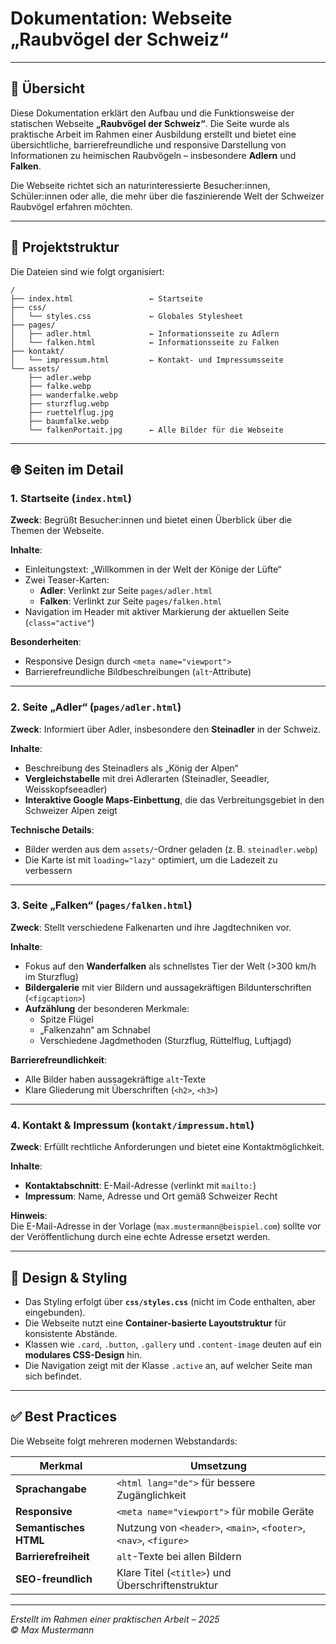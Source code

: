 # Dokumentation: Webseite „Raubvögel der Schweiz“

---

## 🦅 Übersicht

Diese Dokumentation erklärt den Aufbau und die Funktionsweise der statischen Webseite **„Raubvögel der Schweiz“**. Die Seite wurde als praktische Arbeit im Rahmen einer Ausbildung erstellt und bietet eine übersichtliche, barrierefreundliche und responsive Darstellung von Informationen zu heimischen Raubvögeln – insbesondere **Adlern** und **Falken**.

Die Webseite richtet sich an naturinteressierte Besucher:innen, Schüler:innen oder alle, die mehr über die faszinierende Welt der Schweizer Raubvögel erfahren möchten.

---

## 📁 Projektstruktur

Die Dateien sind wie folgt organisiert:

```
/
├── index.html                 ← Startseite
├── css/
│   └── styles.css             ← Globales Stylesheet
├── pages/
│   ├── adler.html             ← Informationsseite zu Adlern
│   └── falken.html            ← Informationsseite zu Falken
├── kontakt/
│   └── impressum.html         ← Kontakt- und Impressumsseite
└── assets/
    ├── adler.webp
    ├── falke.webp
    ├── wanderfalke.webp
    ├── sturzflug.webp
    ├── ruettelflug.jpg
    ├── baumfalke.webp
    └── falkenPortait.jpg      ← Alle Bilder für die Webseite
```

---

## 🌐 Seiten im Detail

### 1. **Startseite (`index.html`)**

**Zweck**: Begrüßt Besucher:innen und bietet einen Überblick über die Themen der Webseite.

**Inhalte**:
- Einleitungstext: „Willkommen in der Welt der Könige der Lüfte“
- Zwei Teaser-Karten:
  - **Adler**: Verlinkt zur Seite `pages/adler.html`
  - **Falken**: Verlinkt zur Seite `pages/falken.html`
- Navigation im Header mit aktiver Markierung der aktuellen Seite (`class="active"`)

**Besonderheiten**:
- Responsive Design durch `<meta name="viewport">`
- Barrierefreundliche Bildbeschreibungen (`alt`-Attribute)

---

### 2. **Seite „Adler“ (`pages/adler.html`)**

**Zweck**: Informiert über Adler, insbesondere den **Steinadler** in der Schweiz.

**Inhalte**:
- Beschreibung des Steinadlers als „König der Alpen“
- **Vergleichstabelle** mit drei Adlerarten (Steinadler, Seeadler, Weisskopfseeadler)
- **Interaktive Google Maps-Einbettung**, die das Verbreitungsgebiet in den Schweizer Alpen zeigt

**Technische Details**:
- Bilder werden aus dem `assets/`-Ordner geladen (z. B. `steinadler.webp`)
- Die Karte ist mit `loading="lazy"` optimiert, um die Ladezeit zu verbessern

---

### 3. **Seite „Falken“ (`pages/falken.html`)**

**Zweck**: Stellt verschiedene Falkenarten und ihre Jagdtechniken vor.

**Inhalte**:
- Fokus auf den **Wanderfalken** als schnellstes Tier der Welt (>300 km/h im Sturzflug)
- **Bildergalerie** mit vier Bildern und aussagekräftigen Bildunterschriften (`<figcaption>`)
- **Aufzählung** der besonderen Merkmale:
  - Spitze Flügel
  - „Falkenzahn“ am Schnabel
  - Verschiedene Jagdmethoden (Sturzflug, Rüttelflug, Luftjagd)

**Barrierefreundlichkeit**:
- Alle Bilder haben aussagekräftige `alt`-Texte
- Klare Gliederung mit Überschriften (`<h2>`, `<h3>`)

---

### 4. **Kontakt & Impressum (`kontakt/impressum.html`)**

**Zweck**: Erfüllt rechtliche Anforderungen und bietet eine Kontaktmöglichkeit.

**Inhalte**:
- **Kontaktabschnitt**: E-Mail-Adresse (verlinkt mit `mailto:`)
- **Impressum**: Name, Adresse und Ort gemäß Schweizer Recht

**Hinweis**:  
Die E-Mail-Adresse in der Vorlage (`max.mustermann@beispiel.com`) sollte vor der Veröffentlichung durch eine echte Adresse ersetzt werden.

---

## 🎨 Design & Styling

- Das Styling erfolgt über **`css/styles.css`** (nicht im Code enthalten, aber eingebunden).
- Die Webseite nutzt eine **Container-basierte Layoutstruktur** für konsistente Abstände.
- Klassen wie `.card`, `.button`, `.gallery` und `.content-image` deuten auf ein **modulares CSS-Design** hin.
- Die Navigation zeigt mit der Klasse `.active` an, auf welcher Seite man sich befindet.

---

## ✅ Best Practices

Die Webseite folgt mehreren modernen Webstandards:

| Merkmal | Umsetzung |
|--------|-----------|
| **Sprachangabe** | `<html lang="de">` für bessere Zugänglichkeit |
| **Responsive** | `<meta name="viewport">` für mobile Geräte |
| **Semantisches HTML** | Nutzung von `<header>`, `<main>`, `<footer>`, `<nav>`, `<figure>` |
| **Barrierefreiheit** | `alt`-Texte bei allen Bildern |
| **SEO-freundlich** | Klare Titel (`<title>`) und Überschriftenstruktur |

---

*Erstellt im Rahmen einer praktischen Arbeit – 2025*  
*© Max Mustermann*